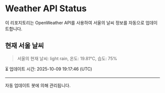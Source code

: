
# Weather API Status

이 리포지토리는 OpenWeather API를 사용하여 서울의 날씨 정보를 자동으로 업데이트합니다.

## 현재 서울 날씨
> 서울의 현재 날씨: light rain, 온도: 19.81°C, 습도: 75%

⏳ 업데이트 시간: 2025-10-09 19:17:46 (UTC)

---
자동 업데이트 봇에 의해 관리됩니다.
